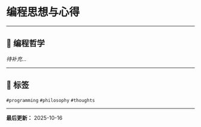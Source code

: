 # 编程思想与心得

---

## 📝 编程哲学

_待补充..._

---

## 🔖 标签
`#programming` `#philosophy` `#thoughts`

---

**最后更新：** 2025-10-16

